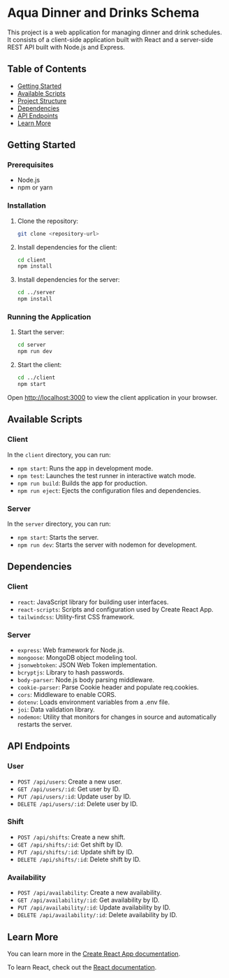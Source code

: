 # Aqua Dinner and Drinks Schema

This project is a web application for managing dinner and drink schedules. It consists of a client-side application built with React and a server-side REST API built with Node.js and Express.

## Table of Contents

- [Getting Started](#getting-started)
- [Available Scripts](#available-scripts)
- [Project Structure](#project-structure)
- [Dependencies](#dependencies)
- [API Endpoints](#api-endpoints)
- [Learn More](#learn-more)

## Getting Started

### Prerequisites

- Node.js
- npm or yarn

### Installation

1. Clone the repository:
    ```sh
    git clone <repository-url>
    ```

2. Install dependencies for the client:
    ```sh
    cd client
    npm install
    ```

3. Install dependencies for the server:
    ```sh
    cd ../server
    npm install
    ```

### Running the Application

1. Start the server:
    ```sh
    cd server
    npm run dev
    ```

2. Start the client:
    ```sh
    cd ../client
    npm start
    ```

Open [http://localhost:3000](http://localhost:3000) to view the client application in your browser.

## Available Scripts

### Client

In the `client` directory, you can run:

- `npm start`: Runs the app in development mode.
- `npm test`: Launches the test runner in interactive watch mode.
- `npm run build`: Builds the app for production.
- `npm run eject`: Ejects the configuration files and dependencies.

### Server

In the `server` directory, you can run:

- `npm start`: Starts the server.
- `npm run dev`: Starts the server with nodemon for development.


## Dependencies

### Client

- `react`: JavaScript library for building user interfaces.
- `react-scripts`: Scripts and configuration used by Create React App.
- `tailwindcss`: Utility-first CSS framework.

### Server

- `express`: Web framework for Node.js.
- `mongoose`: MongoDB object modeling tool.
- `jsonwebtoken`: JSON Web Token implementation.
- `bcryptjs`: Library to hash passwords.
- `body-parser`: Node.js body parsing middleware.
- `cookie-parser`: Parse Cookie header and populate req.cookies.
- `cors`: Middleware to enable CORS.
- `dotenv`: Loads environment variables from a .env file.
- `joi`: Data validation library.
- `nodemon`: Utility that monitors for changes in source and automatically restarts the server.

## API Endpoints

### User

- `POST /api/users`: Create a new user.
- `GET /api/users/:id`: Get user by ID.
- `PUT /api/users/:id`: Update user by ID.
- `DELETE /api/users/:id`: Delete user by ID.

### Shift

- `POST /api/shifts`: Create a new shift.
- `GET /api/shifts/:id`: Get shift by ID.
- `PUT /api/shifts/:id`: Update shift by ID.
- `DELETE /api/shifts/:id`: Delete shift by ID.

### Availability

- `POST /api/availability`: Create a new availability.
- `GET /api/availability/:id`: Get availability by ID.
- `PUT /api/availability/:id`: Update availability by ID.
- `DELETE /api/availability/:id`: Delete availability by ID.

## Learn More

You can learn more in the [Create React App documentation](https://facebook.github.io/create-react-app/docs/getting-started).

To learn React, check out the [React documentation](https://reactjs.org/).
